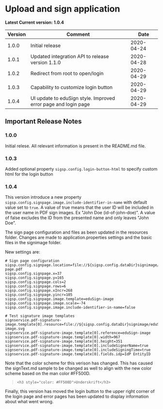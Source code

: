 # Upload and sign application

**Latest Current version: 1.0.4**

Version | Comment | Date
---|---|---
1.0.0 | Initial release | 2020-04-24
1.0.1 | Updated integration API to release version 1.1.0 | 2020-04-28
1.0.2 | Redirect from root to open/login | 2020-04-29
1.0.3 | Capability to customize login button   | 2020-04-29
1.0.4 | UI update to eduSign style. Improved error page and login page | 2020-04-29

## Important Release Notes

### 1.0.0
Initial relese. All relevant information is present in the README.md file.


### 1.0.3
Added optional property `sigsp.config.login-button-html` to specify custom html for the login button

### 1.0.4
This version introduce a new property `sigsp.config.signpage.image.include-identifier-in-name` with default value set to `true`.
A value of true means that the user ID will be included in the user name in PDF sign images. Ex "John Doe (id-of-john-doe)". A value of false excludes the ID
from the presented name and only leaves "John Doe".

The sign page configuration and files as been updated in the resources folder. Changes are made to application.properties settings and the basic files in the signimage folder.

New settings are:
```
# Sign page configuration
sigsp.config.signpage.location=file://${sigsp.config.dataDir}signimage/eduSign-page.pdf
sigsp.config.signpage.x=37
sigsp.config.signpage.y=165
sigsp.config.signpage.cols=2
sigsp.config.signpage.rows=6
sigsp.config.signpage.xIncr=268
sigsp.config.signpage.yincr=105
sigsp.config.signpage.image.template=eduSign-image
sigsp.config.signpage.image.scale=-74
sigsp.config.signpage.image.include-identifier-in-name=false

# Test signature image templates
signservice.pdf-signature-image.template[0].resource=file://${sigsp.config.dataDir}signimage/eduSign-image.svg
signservice.pdf-signature-image.template[0].reference=eduSign-image
signservice.pdf-signature-image.template[0].width=967
signservice.pdf-signature-image.template[0].height=351
signservice.pdf-signature-image.template[0].includeSignerName=true
signservice.pdf-signature-image.template[0].includeSigningTime=true
signservice.pdf-signature-image.template[0].fields.idp=IdP EntityID

```

Note that the color scheme for this verison has changed. This has caused the signText.md sample to be changed as well to align with the new color scheme based on the man color #FF500D.

> `<h3 style="color: #FF500D">Underskrift</h3>`

Finally, this version has moved the login button to the upper right corner of the login page and error pages has been updated to display information about what went wrong.
